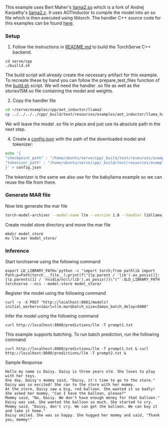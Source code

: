 This example uses Bert Maher's [llama2.so](https://github.com/bertmaher/llama2.so/) which is a fork of Andrej Karpathy's [llama2.c](https://github.com/karpathy/llama2.c).
It uses AOTInductor to compile the model into an so file which is then executed using libtorch.
The handler C++ source code for this examples can be found [here](src/).

### Setup
1. Follow the instructions in [README.md](../../../../cpp/README.md) to build the TorchServe C++ backend.

```
cd serve/cpp
./builld.sh
```

The build script will already create the necessary artifact for this example.
To recreate these by hand you can follow the prepare_test_files function of the [build.sh](../../../../cpp/build.sh) script.
We will need the handler .so file as well as the stories15M.so file containing the model and weights.

2. Copy the handler file

```bash
cd ~/serve/examples/cpp/aot_inductor/llama2
cp ../../../../cpp/_build/test/resources/examples/aot_inductor/llama_handler/libllama_so_handler.so ./
```
We will leave the model .so file in place and just use its absolute path in the next step.

4. Create a [config.json](config.json) with the path of the downloaded model and tokenizer:

```bash
echo '{
"checkpoint_path" : "/home/ubuntu/serve/cpp/_build/test/resources/examples/aot_inductor/llama_handler/stories15M.so",
"tokenizer_path" : "/home/ubuntu/serve/cpp/_build/test/resources/examples/babyllama/babyllama_handler/tokenizer.bin"
}' > config.json
```

The tokenizer is the same we also use for the babyllama example so we can reuse the file from there.

### Generate MAR file

Now lets generate the mar file

```bash
torch-model-archiver --model-name llm --version 1.0 --handler libllama_so_handler:LlamaHandler --runtime LSP --extra-files config.json
```

Create model store directory and move the mar file

```
mkdir model_store
mv llm.mar model_store/
```

### Inference

Start torchserve using the following command

```
export LD_LIBRARY_PATH=`python -c "import torch;from pathlib import Path;p=Path(torch.__file__);print(f\"{(p.parent / 'lib').as_posix()}:{(p.parents[1] / 'nvidia/nccl/lib').as_posix()}\")"`:$LD_LIBRARY_PATH
torchserve --ncs --model-store model_store/
```

Register the model using the following command

```
curl -v -X POST "http://localhost:8081/models?initial_workers=1&url=llm.mar&batch_size=2&max_batch_delay=5000"
```

Infer the model using the following command

```
curl http://localhost:8080/predictions/llm -T prompt1.txt
```

This example supports batching. To run batch prediction, run the following command

```
curl http://localhost:8080/predictions/llm -T prompt1.txt & curl http://localhost:8080/predictions/llm -T prompt2.txt &
```

Sample Response

```
Hello my name is Daisy. Daisy is three years old. She loves to play with her toys.
One day, Daisy's mommy said, "Daisy, it's time to go to the store." Daisy was so excited! She ran to the store with her mommy.
At the store, Daisy saw a big, red balloon. She wanted it so badly! She asked her mommy, "Can I have the balloon, please?"
Mommy said, "No, Daisy. We don't have enough money for that balloon."
Daisy was sad. She wanted the balloon so much. She started to cry.
Mommy said, "Daisy, don't cry. We can get the balloon. We can buy it and take it home."
Daisy smiled. She was so happy. She hugged her mommy and said, "Thank you, mommy!"
```
